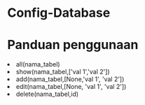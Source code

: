 # Config-Database
<h1>Panduan penggunaan</h1>

<li>all(nama_tabel)
<li>show(nama_tabel,['val 1','val 2'])
<li>add(nama_tabel,[None,'val 1', 'val 2'])
<li>edit(nama_tabel,[None, 'val 1', 'val 2'])
<li>delete(nama_tabel,id)

